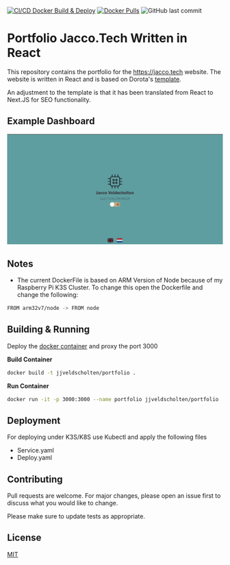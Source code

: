 [![CI/CD Docker Build & Deploy](https://github.com/JaccoVeldscholten/Portfolio-React/actions/workflows/build-push.yml/badge.svg)](https://github.com/JaccoVeldscholten/Portfolio-React/actions/workflows/build-push.yml)
[![Docker Pulls](https://img.shields.io/docker/pulls/jjveldscholten/portfolio.svg)](https://hub.docker.com/r/jjveldscholten/portfolio)
![GitHub last commit](https://img.shields.io/github/last-commit/JaccoVeldscholten/Portfolio-React?color=red&style=plastic)
# Portfolio Jacco.Tech Written in React

This repository contains the portfolio for the https://jacco.tech website. The website is written in React and is based on Dorota's [template](https://github.com/Dorota1997/react-frontend-dev-portfolio).


An adjustment to the template is that it has been translated from React to Next.JS for SEO functionality.

## Example Dashboard
![dash](images/dash.png)

## Notes
- The current DockerFile is based on ARM Version of Node because of my Raspberry Pi K3S Cluster. 
To change this open the Dockerfile and change the following:

```bash
FROM arm32v7/node -> FROM node 
```
## Building & Running

Deploy the [docker container](https://hub.docker.com/r/jjveldscholten/portfolio) and proxy the port 3000

**Build Container**
```bash
docker build -t jjveldscholten/portfolio .
```
**Run Container**
```bash
docker run -it -p 3000:3000 --name portfolio jjveldscholten/portfolio
```

## Deployment 
For deploying under K3S/K8S use Kubectl and apply the following files
- Service.yaml
- Deploy.yaml


## Contributing
Pull requests are welcome. For major changes, please open an issue first to discuss what you would like to change.

Please make sure to update tests as appropriate.

## License
[MIT](https://choosealicense.com/licenses/mit/)